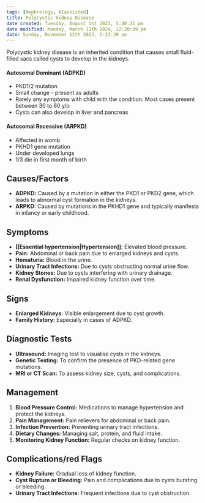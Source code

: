 ```yaml
---
tags: [Nephrology, AIassisted]
title: Polycystic Kidney Disease
date created: Tuesday, August 1st 2023, 5:40:21 pm
date modified: Monday, March 11th 2024, 12:20:39 pm
date: Sunday, November 12th 2023, 5:23:39 pm
---
```


Polycystic kidney disease is an inherited condition that causes small fluid-filled sacs called cysts to develop in the kidneys.

#### Autosomal Dominant (ADPKD)

- PKD1/2 mutation
- Small change - present as adults
- Rarely any symptoms with child with the condition. Most cases present between 30 to 60 y/o
- Cysts can also develop in liver and pancreas

#### Autosomal Recessive (ARPKD)

- Affected in womb
- PKHD1 gene mutation
- Under developed lungs
- 1/3 die in first month of birth

## Causes/Factors

- **ADPKD:** Caused by a mutation in either the PKD1 or PKD2 gene, which leads to abnormal cyst formation in the kidneys.
- **ARPKD:** Caused by mutations in the PKHD1 gene and typically manifests in infancy or early childhood.

## Symptoms

- **[[Essential hypertension|Hypertension]]:** Elevated blood pressure.
- **Pain:** Abdominal or back pain due to enlarged kidneys and cysts.
- **Hematuria:** Blood in the urine.
- **Urinary Tract Infections:** Due to cysts obstructing normal urine flow.
- **Kidney Stones:** Due to cysts interfering with urinary drainage.
- **Renal Dysfunction:** Impaired kidney function over time.

## Signs

- **Enlarged Kidneys:** Visible enlargement due to cyst growth.
- **Family History:** Especially in cases of ADPKD.

## Diagnostic Tests

- **Ultrasound:** Imaging test to visualise cysts in the kidneys.
- **Genetic Testing:** To confirm the presence of PKD-related gene mutations.
- **MRI or CT Scan:** To assess kidney size, cysts, and complications.

## Management

1. **Blood Pressure Control:** Medications to manage hypertension and protect the kidneys.
2. **Pain Management:** Pain relievers for abdominal or back pain.
3. **Infection Prevention:** Preventing urinary tract infections.
4. **Dietary Changes:** Managing salt, protein, and fluid intake.
5. **Monitoring Kidney Function:** Regular checks on kidney function.

## Complications/red Flags

- **Kidney Failure:** Gradual loss of kidney function.
- **Cyst Rupture or Bleeding:** Pain and complications due to cysts bursting or bleeding.
- **Urinary Tract Infections:** Frequent infections due to cyst obstruction.